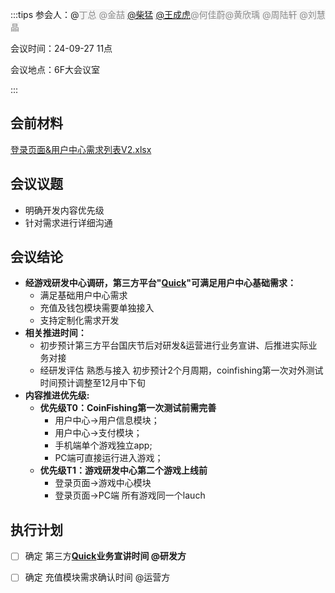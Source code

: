 :::tips
参会人：@<font style="color:#8C8C8C;background-color:#F5F5F5;">丁总 @金喆 </font>[@柴猛](undefined/chaimeng-olowk)<font style="color:#8C8C8C;background-color:#F5F5F5;"> </font>[@王成虎](undefined/wangchenghu-5gdz3)<font style="color:#8C8C8C;background-color:#F5F5F5;">@何佳蔚@黄欣瑀 @周陆轩 @刘慧晶</font>

会议时间：24-09-27 11点

会议地点：6F大会议室

:::

## 会前材料 
[登录页面&用户中心需求列表V2.xlsx](https://snh48group.yuque.com/attachments/yuque/0/2024/xlsx/12926950/1727407969277-9e45d76c-7acf-4749-bc22-3205079d91b3.xlsx)

## 会议议题
+ 明确开发内容优先级
+ 针对需求进行详细沟通

## 会议结论
+ **经游戏研发中心调研，第三方平台"**[**Quick**](https://www.quicksdk.com/index.html)**"可满足用户中心基础需求：**
    - 满足基础用户中心需求
    - 充值及钱包模块需要单独接入
    - 支持定制化需求开发
+ **相关推进时间：**
    - 初步预计第三方平台国庆节后对研发&运营进行业务宣讲、后推进实际业务对接
    - 经研发评估 熟悉与接入 初步预计2个月周期，coinfishing第一次对外测试时间预计调整至12月中下旬
+ **内容推进优先级:**
    - **优先级T0：CoinFishing第一次测试前需完善**
        * 用户中心->用户信息模块；
        * 用户中心->支付模块；
        * 手机端单个游戏独立app;
        * PC端可直接运行进入游戏；
    - **优先级T1：游戏研发中心第二个游戏上线前**
        * 登录页面->游戏中心模块
        * 登录页面->PC端 所有游戏同一个lauch

## 执行计划
- [ ] 确定 第三方[**Quick**](https://www.quicksdk.com/index.html)**业务宣讲时间 @研发方**
- [ ] 确定 充值模块需求确认时间 @运营方

